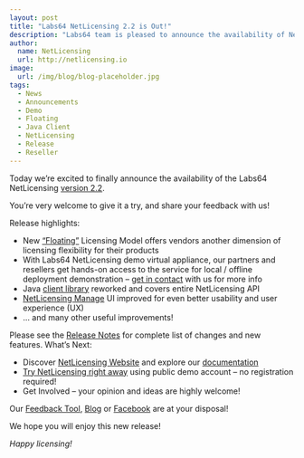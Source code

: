 ```yaml
---
layout: post
title: "Labs64 NetLicensing 2.2 is Out!"
description: "Labs64 team is pleased to announce the availability of NetLicensing v2.2"
author:
  name: NetLicensing
  url: http://netlicensing.io
image:
  url: /img/blog/blog-placeholder.jpg
tags:
  - News
  - Announcements
  - Demo
  - Floating
  - Java Client
  - NetLicensing
  - Release
  - Reseller
---
```


Today we’re excited to finally announce the availability of the Labs64 NetLicensing <a title="Release Notes - NetLicensing 2.2.0-FINAL" href="https://www.labs64.de/confluence/x/F4LW" target="_blank">version 2.2</a>.

You’re very welcome to give it a try, and share your feedback with us!

Release highlights:

  * New <a title="Labs64 NetLicensing - Floating" href="https://www.labs64.de/confluence/x/3YHW" target="_blank">&#8220;Floating&#8221;</a> Licensing Model offers vendors another dimension of licensing flexibility for their products
  * With Labs64 NetLicensing demo virtual appliance, our partners and resellers get hands-on access to the service for local / offline deployment demonstration &#8211; <a title="Labs64 NetLicensing - Resell Partners" href="http://www.labs64.com/netlicensing/partners/" target="_blank">get in contact</a> with us for more info
  * Java <a title="Java wrapper for NetLicensing RESTful API" href="https://github.com/Labs64/NetLicensingClient-java" target="_blank">client library</a> reworked and covers entire NetLicensing API
  * <a title="NetLicensing Management Console Demo" href="https://go.netlicensing.io/console/v2/?lc=4b566c7e20&source=lmbox001" target="_blank">NetLicensing Manage</a> UI improved for even better usability and user experience (UX)
  * &#8230; and many other useful improvements!

Please see the <a title="Release Notes - NetLicensing 2.2.0-FINAL" href="https://www.labs64.de/confluence/x/F4LW" target="_blank">Release Notes</a> for complete list of changes and new features.
What’s Next:

  * Discover <a title="NetLicensing - Innovative License Management Solution" href="http://netlicensing.io">NetLicensing Website</a> and explore our <a title="NetLicensing Wiki" href="https://www.labs64.de/confluence/x/pgCo" target="_blank">documentation</a>
  * <a title="Try Labs64 NetLicensing Now!" href="https://go.netlicensing.io/console/v2/?lc=4b566c7e20&source=lmbox001" target="_blank">Try NetLicensing right away</a> using public demo account &#8211; no registration required!
  * Get Involved – your opinion and ideas are highly welcome!

Our <a title="NetLicensing Feedback" href="https://netlicensing.uservoice.com" target="_blank" rel="nofollow">Feedback Tool</a>, <a title="Labs64 Journal" href="/blog/">Blog</a> or <a title="Labs64 Social - Facebook" href="https://www.facebook.com/netlicensing" target="_blank" rel="nofollow">Facebook</a> are at your disposal!

We hope you will enjoy this new release!

_Happy licensing!_
